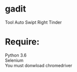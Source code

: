 # gadit
Tool Auto Swipt Right Tinder

# Require:
Python 3.6\
Selenium\
You must donwload chromedriver
